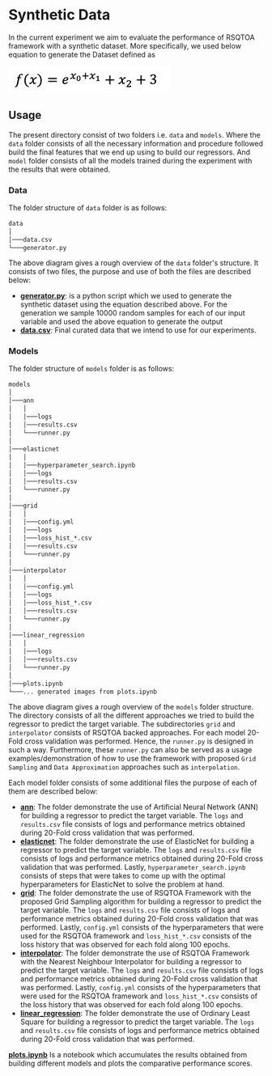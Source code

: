# **Synthetic Data**

In the current experiment we aim to evaluate the performance of RSQTOA framework
with a synthetic dataset. More specifically, we used below equation to generate the Dataset defined as

![img.png](img.png)

## Usage

The present directory consist of two folders i.e. `data` and `models`. Where the
`data` folder consists of all the necessary information and procedure followed
build the final features that we end up using to build our regressors. And `model`
folder consists of all the models trained during the experiment with the results
that were obtained.

### Data

The folder structure of `data` folder is as follows:

```
data
│
│───data.csv
└───generator.py
```

The above diagram gives a rough overview of the `data` folder's structure. It consists of two files, the purpose and use 
of both the files are described below:

- **[generator.py]**: is a python script which we used to generate the synthetic dataset using the equation described 
above. For the generation we sample 10000 random samples for each of our input variable and used the above equation to 
generate the output
- **[data.csv]**: Final curated data that we intend to use for our experiments.

### Models

The folder structure of `models` folder is as follows:

```
models
│   
│───ann
│   │ 
│   │───logs
│   │───results.csv
│   └───runner.py 
│
│───elasticnet
│   │ 
│   │───hyperparameter_search.ipynb 
│   │───logs
│   │───results.csv
│   └───runner.py 
│
│───grid
│   │ 
│   │───config.yml
│   │───logs
│   │───loss_hist_*.csv
│   │───results.csv
│   └───runner.py 
│
│───interpolator
│   │ 
│   │───config.yml
│   │───logs
│   │───loss_hist_*.csv
│   │───results.csv
│   └───runner.py 
│
│───linear_regression
│   │ 
│   │───logs
│   │───results.csv
│   └───runner.py
│ 
│───plots.ipynb
└───... generated images from plots.ipynb

```

The above diagram gives a rough overview of the `models` folder structure. The directory consists of all the different 
approaches we tried to build the regressor to predict the target variable. The subdirectories `grid` and `interpolator` 
consists of RSQTOA backed approaches. For each model 20-Fold cross validation was performed. Hence, the `runner.py` 
is designed in such a way. Furthermore, these `runner.py` can also be served as a usage examples/demonstration of how to 
use the framework with proposed `Grid Sampling` and `Data Approximation` approaches such as `interpolation`.

Each model folder consists of some additional files the purpose of each of them are described below:

- **[ann]**: The folder demonstrate the use of Artificial Neural Network (ANN) for building a regressor to predict
the target variable. The `logs` and `results.csv` file consists of logs and performance metrics obtained during 20-Fold
cross validation that was performed.
- **[elasticnet]**: The folder demonstrate the use of ElasticNet for building a regressor to predict the target variable. 
The `logs` and `results.csv` file consists of logs and performance metrics obtained during 20-Fold cross validation 
that was performed. Lastly, `hyperparameter_search.ipynb` consists of steps that were takes to come up with the 
optimal hyperparameters for ElasticNet to solve the problem at hand.
- **[grid]**: The folder demonstrate the use of RSQTOA Framework with the proposed Grid Sampling algorithm for building 
a regressor to predict the target variable. The `logs` and `results.csv` file consists of logs and performance metrics 
obtained during 20-Fold cross validation that was performed. Lastly, `config.yml` consists of the hyperparameters that
were used for the RSQTOA framework and `loss_hist_*.csv` consists of the loss history that was observed for each fold 
along 100 epochs.
- **[interpolator]**: The folder demonstrate the use of RSQTOA Framework with the Nearest Neighbour Interpolator for 
building a regressor to predict the target variable. The `logs` and `results.csv` file consists of logs and performance 
metrics obtained during 20-Fold cross validation that was performed. Lastly, `config.yml` consists of the hyperparameters 
that were used for the RSQTOA framework and `loss_hist_*.csv` consists of the loss history that was observed for each 
fold along 100 epochs.
- **[linear_regression]**: The folder demonstrate the use of Ordinary Least Square for building a regressor to predict
the target variable. The `logs` and `results.csv` file consists of logs and performance metrics obtained during 20-Fold 
cross validation that was performed.


**[plots.ipynb]** Is a notebook which accumulates the results obtained from building different models and plots the 
comparative performance scores. 


[generator.py]: data/generator.py
[data.csv]: data/data.csv
[ann]: models/ann
[elasticnet]: models/elasticnet
[grid]: models/grid
[interpolator]: models/interpolator
[linear_regression]: models/linear_regression
[plots.ipynb]: models/plots.ipynb
